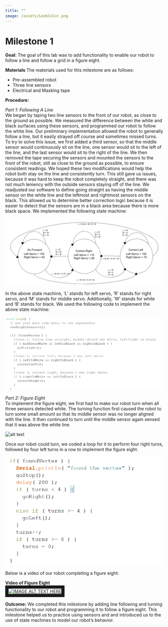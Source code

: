 ```yaml
---
title: ""
image: /assets/LeekColor.png
---
```


# Milestone 1


**Goal:**
The goal of this lab was to add functionality to enable our robot to follow a line and follow a grid in a figure eight.  

**Materials**
The materials used for this milestone are as follows:
* Pre-assembled robot
* Three line sensors
* Electrical and Masking tape

**Procedure:**


*Part 1: Following A Line*  
We began by taping two line sensors to the front of our robot, as close to the ground as possible. We measured the difference between the white and black surfaces using these sensors, and programmed our robot to follow the white line. Our preliminary implementation allowed the robot to generally follow a line, but it easily strayed off course and sometimes missed turns. 
To try to solve this issue, we first added a third sensor, so that the middle sensor would continuously sit on the line, one sensor would sit to the left of the line, and the last sensor would sit to the right of the line. We then removed the tape securing the sensors and mounted the sensors to the front of the robot, still as close to the ground as possible, to ensure consistent readings. We hoped these two modifications would help the robot both stay on the line and consistently turn. This still gave us issues, because it was hard to keep the robot completely straight, and there was not much leniency with the outside sensors staying off of the line.
We readjusted our software to define going straight as having the middle sensor on the white line and the leftmost and rightmost sensors on the black. This allowed us to determine better correction logic because it is easier to detect that the sensors are in a black area because there is more black space. 
We implemented the following state machine:

![alt text](/assets/milestone1/statemachine.png)

In the above state machine, ‘L’ stands for left servo, ‘R’ stands for right servo, and ‘M’ stands for middle servo. Additionally, ‘W’ stands for white and ‘B’ stands for black.
We used the following code to implement the above state machine:

![alt text](/assets/milestone1/statemachinecode.png)

*Part 2: Figure Eight*  
To implement the figure eight, we first had to make our robot turn when all three sensors detected white. The turning function first caused the robot to turn some small amount so that its middle sensor was no longer aligned with the line. It then continued to turn until the middle sensor again sensed that it was above the white line.

![alt text](/assets/milestone1/whitelinecode.png)

Once our robot could turn, we coded a loop for it to perform four right turns, followed by four left turns in a row to implement the figure eight.

![alt text](/assets/milestone1/figureeightcode.png)

Below is a video of our robot completing a figure eight:

**Video of Figure Eight**  
<a href="https://www.youtube.com/watch?v=l3SK6mzpvlA
" target="_blank"><img src="http://img.youtube.com/vi/l3SK6mzpvlA/0.jpg" 
alt="IMAGE ALT TEXT HERE" width="240" height="180" border="10" /></a>

**Outcome:**
We completed this milestone by adding line following and turning functionality to our robot and programming it to follow a figure eight. This milestone helped us to practice using sensors and and introduced us to the use of state machines to model our robot’s behavior.













